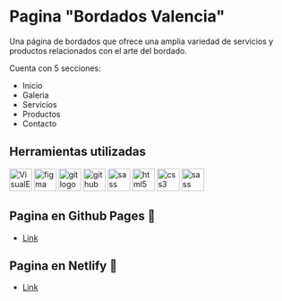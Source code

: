 # Pagina "Bordados Valencia"

Una página de bordados que ofrece una amplia variedad de servicios y productos relacionados con el arte del bordado.

Cuenta con 5 secciones:
- Inicio
- Galeria
- Servicios
- Productos
- Contacto

## Herramientas utilizadas
<div>
<img src="https://www.vectorlogo.zone/logos/visualstudio_code/visualstudio_code-icon.svg" alt="VisualEstudioCode logo" width="40" height="40"/>
<img src="https://cdn.jsdelivr.net/gh/devicons/devicon/icons/figma/figma-original.svg" height="40" alt="figma logo"  />
<img src="https://cdn.jsdelivr.net/gh/devicons/devicon/icons/git/git-original.svg" height="40" alt="git logo"  />
<img src="https://skillicons.dev/icons?i=github" height="40" alt="github logo"  />
<img src="https://www.vectorlogo.zone/logos/netlify/netlify-icon.svg" height="40" alt="sass logo"  />
<img src="https://cdn.jsdelivr.net/gh/devicons/devicon/icons/html5/html5-original.svg" height="40" alt="html5 logo"  />
<img src="https://cdn.jsdelivr.net/gh/devicons/devicon/icons/css3/css3-original.svg" height="40" alt="css3 logo"  />
<img src="https://cdn.jsdelivr.net/gh/devicons/devicon/icons/sass/sass-original.svg" height="40" alt="sass logo"  />
</div>

## Pagina en Github Pages 🚀

- [Link]()

## Pagina en Netlify 🚀

- [Link]()
